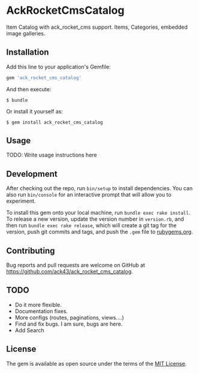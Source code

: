 # AckRocketCmsCatalog

Item Catalog with ack_rocket_cms support. Items, Categories, embedded image galleries.

## Installation

Add this line to your application's Gemfile:

```ruby
gem 'ack_rocket_cms_catalog'
```

And then execute:

    $ bundle

Or install it yourself as:

    $ gem install ack_rocket_cms_catalog

## Usage

TODO: Write usage instructions here

## Development

After checking out the repo, run `bin/setup` to install dependencies. You can also run `bin/console` for an interactive prompt that will allow you to experiment.

To install this gem onto your local machine, run `bundle exec rake install`. To release a new version, update the version number in `version.rb`, and then run `bundle exec rake release`, which will create a git tag for the version, push git commits and tags, and push the `.gem` file to [rubygems.org](https://rubygems.org).

## Contributing

Bug reports and pull requests are welcome on GitHub at https://github.com/ack43/ack_rocket_cms_catalog.

## TODO

  * Do it more flexible.
  * Documentation fixes.
  * More configs  (routes, paginations, views....)
  * Find and fix bugs. I am sure, bugs are here.
  * Add Search


## License

The gem is available as open source under the terms of the [MIT License](http://opensource.org/licenses/MIT).
